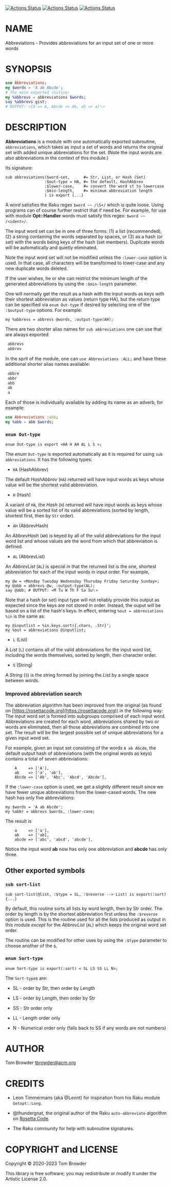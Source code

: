 [![Actions Status](https://github.com/tbrowder/Abbreviations/actions/workflows/linux.yml/badge.svg)](https://github.com/tbrowder/Abbreviations/actions) [![Actions Status](https://github.com/tbrowder/Abbreviations/actions/workflows/macos.yml/badge.svg)](https://github.com/tbrowder/Abbreviations/actions) [![Actions Status](https://github.com/tbrowder/Abbreviations/actions/workflows/windows.yml/badge.svg)](https://github.com/tbrowder/Abbreviations/actions)

NAME
====

Abbreviations - Provides abbreviations for an input set of one or more words

SYNOPSIS
========

```raku
use Abbreviations;
my $words = 'A ab Abcde';
# The main exported routine:
my %abbrevs = abbreviations $words;
say %abbrevs.gist;
# OUTPUT: «{A => A, Abcde => Ab, ab => a}␤»
```

DESCRIPTION
===========

**Abbreviations** is a module with one automatically exported subroutine, `abbreviations`, which takes as input a set of words and returns the original set with added unique abbreviations for the set. (Note the input words are also abbreviations in the context of this module.)

Its signature:

    sub abbreviations($word-set,      #= Str, List, or Hash (Set)
                     :$out-type = HA, #= the default, HashAbbrev
                     :$lower-case,    #= convert the word st to lowercase
                     :$min-length,    #= minimum abbreviation length
                     ) is export {...}

A *word* satisfies the Raku regex `$word ~~ /\S+/` which is quite loose. Using programs can of course further restrict that if need be. For example, for use with module **Opt::Handler** words must satisfy this regex: `$word ~~ /<ident>/`.

The input word set can be in one of three forms: (1) a list (recommended), (2) a string containing the words separated by spaces, or (3) as a hash (or set) with the words being keys of the hash (set members). Duplicate words will be automatically and quietly eliminated.

Note the input word set will not be modified unless the `:lower-case` option is used. In that case, all characters will be transformed to lower-case and any new duplicate words deleted.

If the user wishes, he or she can restrict the minimum length of the generated abbreviations by using the `:$min-length` parameter.

One will normally get the result as a hash with the input words as keys with their shortest abbreviation as values (return type HA), but the return type can be specified via `enum Out-type` if desired by selecting one of the `:$output-type` options. For example:

    my %abbrevs = abbrevs @words, :output-type(AH);

There are two shorter alias names for `sub abbreviations` one can use that are always exported:

```raku
 abbrevs
 abbrev
```

In the sprit of the module, one can `use Abbreviations :ALL;` and have these additional shorter alias names available:

```raku
 abbre
 abbr
 abb
 ab
 a
```

Each of those is individually available by adding its name as an adverb, for example:

```raku
use Abbreviations :abb;
my %abb = abb $words;
```

### `enum Out-type`

    enum Out-type is export <HA H AH AL L S >;

The *enum* `Out-type` is exported automatically as it is required for using `sub abbreviations`. It has the following types:

  * `HA` (HashAbbrev)

The default *HashAbbrev* (`HA`) returned will have input words as keys whose value will be the shortest valid abbreviation.

  * `H` (Hash)

A variant of `HA`, the *Hash* (`H`) returned will have input words as keys whose value will be a sorted list of its valid abbreviations (sorted by length, shortest first, then by `Str` order).

  * `AH` (AbbrevHash)

An *AbbrevHash* (`AH`) is keyed by all of the valid abbreviations for the input word list and whose values are the word from which that abbreviation is defined.

  * `AL` (AbbrevList)

An *AbbrevList* (`AL`) is special in that the returned list is the one, shortest abbreviation for each of the input words in input order. For example,

    my @w = <Monday Tuesday Wednesday Thursday Friday Saturday Sunday>;
    my @abb = abbrevs @w, :output-type(AL);
    say @abb; # OUTPUT: «M Tu W Th F Sa Su␤»

Note that a hash (or set) input type will not reliably provide this output as expected since the keys are not stored in order. Instead, the ouput will be based on a list of the hash's keys. In effect, entering `%out = abbreviations %in` is the same as:

    my @inputlist = %in.keys.sort({.chars, .Str}';
    my %out = abbreviations @inputlist;

  * `L` (List)

A *List* (`L`) contains all of the valid abbreviations for the input word list, including the words themselves, sorted by length, then character order.

  * `S` (String)

A *String* (`S`) is the string formed by joining the *List* by a single space between words.

### Improved abbreviation search

The abbreviation algorithm has been improved from the original (as found on [https://rosettacode.org](https://rosettacode.org)) in the following way: The input word set is formed into subgroups comprised of each input word. Abbreviations are created for each word, abbreviations shared by two or words are eliminated, then all those abbreviations are combined into one set. The result will be the largest possible set of unique abbreviations for a given input word set.

For example, given an input set consisting of the words `A ab Abcde`, the default output hash of abbreviations (with the original words as keys) contains a total of seven abbreviations:

        A     => ['A'],
        ab    => ['a', 'ab'],
        Abcde => ['Ab', 'Abc', 'Abcd', 'Abcde'],

If the `:lower-case` option is used, we get a slightly different result since we have fewer unique abbreviations from the lower-cased words. The new hash has only five abbreviations:

    my $words = 'A ab Abcde':
    my %abbr = abbrevs $words, :lower-case;

The result is

        a     => ['a'],
        ab    => ['ab],
        abcde => ['abc', 'abcd', 'abcde'],

Notice the input word **ab** now has only one abbreviation and **abcde** has only three.

Other exported symbols
----------------------

### `sub sort-list`

    sub sort-list(@list, :$type = SL, :$reverse --> List) is export(:sort)
    {...}

By default, this routine sorts all lists by word length, then by Str order. The order by length is by the shortest abbreviation first unless the `:$reverse` option is used. This is the routine used for all the lists produced as output in this module *except* for the *AbbrevList* (`AL`) which keeps the original word set order.

The routine can be modified for other uses by using the `:$type` parameter to choose another of the <enum Sort-type>s.

### `enum Sort-type`

    enum Sort-type is export(:sort) < SL LS SS LL N>;

The `Sort-type`s are:

  * SL - order by Str, then order by Length

  * LS - order by Length, then order by Str

  * SS - Str order only

  * LL - Length order only

  * N - Numerical order only (falls back to SS if any words are not numbers)

AUTHOR
======

Tom Browder <tbrowder@acm.org>

CREDITS
=======

  * Leon Timmermans (aka @Leont) for inspiration from his Raku module `Getopt::Long`.

  * @thundergnat, the original author of the Raku `auto-abbreviate` algorithm on [Rosetta Code](http://rosettacode.org/wiki/Abbreviations,_automatic#Raku).

  * The Raku community for help with subroutine signatures.

COPYRIGHT and LICENSE
=====================

Copyright © 2020-2023 Tom Browder

This library is free software; you may redistribute or modify it under the Artistic License 2.0.

